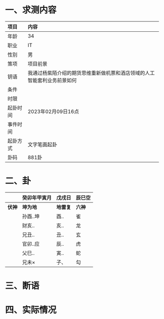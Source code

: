 # 一、求测内容
|项目|内容|
|:-|:-|
|年龄|34|
|职业|IT|
|性别|男|
|策项|项目前景|
|钥语|我通过杨紫陌介绍的期货思维重新做机票和酒店领域的人工智能套利业务前景如何|
|条件||
|时限||
|起卦时间|2023年02月09日16点|
|事件时间||
|起卦方式|文字笔画起卦|
|卦码|881卦|

# 二、卦
||癸卯年甲寅月|戊戌日|辰巳空|
|:-|:-|:-|:-|
|**伏神**|**坤为地**|**地雷复**|**六神**|
||孙酉..坤|酉..|雀|
||财亥..|亥..|龙|
||兄丑..|丑..|玄|
||官卯..应|辰..|虎|
||父巳..|寅..|蛇|
||兄未×|子、|勾|


# 三、断语

# 四、实际情况